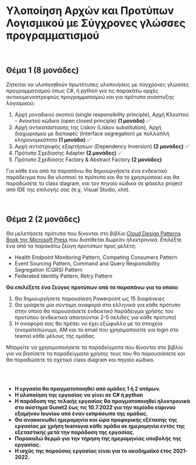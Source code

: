 # Υλοποίηση Αρχών και Προτύπων Λογισμικού με Σύγχρονες γλώσσες προγραμματισμού

<br>

## Θέμα 1 (8 μονάδες)

Ζητείται να υλοποιηθούν πρωτότυπες υλοποιήσεις με σύγχρονες γλώσσες προγραμματισμού όπως C#, ή python για τις παρακάτω αρχές αντικειμενοστρεφούς προγραμματισμού και για πρότυπα ανάπτυξης λογισμικού:

1. Αρχή μοναδικού σκοπού (single responsibility principle), Αρχή Κλειστού – Ανοικτού κώδικα (open closed principle) **(1 μονάδα)** ✅
2. Αρχή αντικατάστασης της Liskov (Liskov substitution), Αρχή διαχωρισμού με διεπαφές (Interface segregation) με πολλαπλή κληρονομικότητα **(1 μονάδα)** ✅
3. Αρχή αντιστροφής εξαρτήσεων (Dependency Inversion) **(2 μονάδες)** ✅
4. Πρότυπο Σχεδίασης Adapter **(2 μονάδες)** ✅
5. Πρότυπο Σχεδίασης Factory & Abstract Factory **(2 μονάδες)**

Για κάθε ένα από τα παραπάνω θα δημιουργήσετε ένα ενδεικτικό παράδειγμα που θα υλοποιεί το πρότυπο και θα το χρησιμοποιεί και θα παραδώσετε το class diagram, και τον πηγαίο κώδικα σε φάκελο project από IDE της επιλογής σας (π.χ. Visual Studio, κλπ).

<br>

## Θέμα 2 (2 μονάδες)

Θα μελετήσετε πρότυπα που δίνονται στο βιβλίο [Cloud Design Patterns Book της Microsoft Press](https://www.microsoft.com/en-us/download/details.aspx?id=42026) που διατίθεται δωρεάν ηλεκτρονικά.
Επιλέξτε ένα από τα παρακάτω ζεύγη προτύπων προς μελέτη:

+ Health Endpoint Monitoring Pattern, Competing Consumers Pattern
+ Event Sourcing Pattern, Command and Query Responsibility Segregation (CQRS) Pattern
+ Federated Identity Pattern, Retry Pattern

**Θα επιλέξετε ένα ζεύγος προτύπων από τα παραπάνω για τα οποία:**

1. Θα δημιουργήσετε παρουσίαση Powerpoint ως 15 διαφάνειες
2. Θα γράψετε μία σύντομη αναφορά στα ελληνικά για κάθε πρότυπο στην οποία θα παρουσιάσετε ενδεικτικό παράδειγμα χρήσης του προτύπου (ενδεικτικά απαιτούνται 2-5 σελίδες για κάθε πρότυπο)
3. Η αναφορά σας θα πρέπει να έχει εξώφυλλο με τα στοιχεία (ονοματεπώνυμο, ΑΜ και το email που χρησιμοποιείτε για login στο teams) κάθε μέλους της ομάδας

Μπορείτε να χρησιμοποιήσετε τα παραδείγματα που δίνονται στο βιβλίο για να βασίσετε τα παραδείγματα χρήσης τους που θα παρουσιάσετε και θα παραδώσετε το σχετικό class diagram και πηγαίο κώδικα.

<br>
<br>

+ **Η εργασία θα πραγματοποιηθεί από ομάδες 1 ή 2 ατόμων.**
+ **Η υλοποίηση της εργασίας να γίνει σε C# ή python**
+ **Η παράδοση της τελικής εργασίας θα πραγματοποιηθεί ηλεκτρονικά στο σύστημα Gunet2 έως τις 10.7.2022 για την περίοδο εαρινού εξαμήνου Ιουνίου από έναν εκπρόσωπο της ομάδας.**
+ **Θα ανακοινωθεί ημερομηνία και ώρα προφορικής εξέτασης της εργασίας με χρήση teamsγια κάθε ομάδα σε ημερομηνία εντός της εξεταστικής μετά την παράδοση της εργασίας.**
+ **Παρακαλώ θερμά για την τήρηση της ημερομηνίας υποβολής της εργασίας.**
+ **Η ισχύς της παρούσας εργασίας είναι για το ακαδημαϊκό έτος 2021-2022.**

